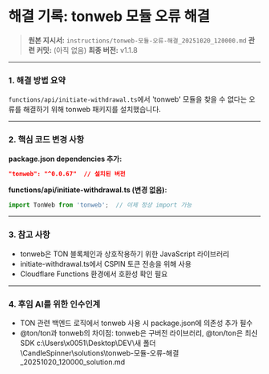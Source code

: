 # 해결 기록: tonweb 모듈 오류 해결

> **원본 지시서:** `instructions/tonweb-모듈-오류-해결_20251020_120000.md`
> **관련 커밋:** (아직 없음)
> **최종 버전:** v1.1.8

---

### 1. 해결 방법 요약

`functions/api/initiate-withdrawal.ts`에서 'tonweb' 모듈을 찾을 수 없다는 오류를 해결하기 위해 tonweb 패키지를 설치했습니다.

---

### 2. 핵심 코드 변경 사항

**package.json dependencies 추가:**
```json
"tonweb": "^0.0.67"  // 설치된 버전
```

**functions/api/initiate-withdrawal.ts (변경 없음):**
```typescript
import TonWeb from 'tonweb';  // 이제 정상 import 가능
```

---

### 3. 참고 사항

- tonweb은 TON 블록체인과 상호작용하기 위한 JavaScript 라이브러리
- initiate-withdrawal.ts에서 CSPIN 토큰 전송을 위해 사용
- Cloudflare Functions 환경에서 호환성 확인 필요

---

### 4. 후임 AI를 위한 인수인계

- TON 관련 백엔드 로직에서 tonweb 사용 시 package.json에 의존성 추가 필수
- @ton/ton과 tonweb의 차이점: tonweb은 구버전 라이브러리, @ton/ton은 최신 SDK</content>
<parameter name="filePath">c:\Users\x0051\Desktop\DEV\새 폴더\CandleSpinner\solutions\tonweb-모듈-오류-해결_20251020_120000_solution.md